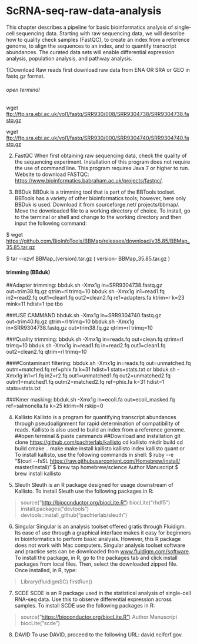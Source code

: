 # ScRNA-seq-raw-data-analysis


This chapter describes a pipeline for basic bioinformatics analysis of single-cell sequencing data. Starting with raw sequencing data, we will describe how to quality check samples (FastQC), to create an index from a reference genome, to align the sequences to an index, and to quantify transcript abundances. The curated data sets will enable differential expression analysis, population analysis, and pathway analysis.

1)Download Raw reads
first download raw data from ENA OR SRA or GEO in fastq.gz format.
###### open terminal
wget  ftp://ftp.sra.ebi.ac.uk/vol1/fastq/SRR930/008/SRR9304738/SRR9304738.fastq.gz

wget  ftp://ftp.sra.ebi.ac.uk/vol1/fastq/SRR930/000/SRR9304740/SRR9304740.fastq.gz

2) FastQC
When first obtaining raw sequencing data, check the quality of the sequencing experiment.
Installation of this program does not require the use of command line. This program requires
Java 7 or higher to run. Website to download FASTQC: https://www.bioinformatics.babraham.ac.uk/projects/fastqc/.

3) BBDuk
  BBDuk is a trimming tool that is part of the BBTools toolset. BBTools has a variety of other
bioinformatics tools; however, here only BBDuk is used. Download it from sourceforge.net/
projects/bbmap/. Move the downloaded file to a working directory of choice.
To install, go to the terminal or shell and change to the working directory
and then input the following command:

$ wget https://github.com/BioInfoTools/BBMap/releases/download/v35.85/BBMap_35.85.tar.gz

$ tar --xzvf BBMap_(version).tar.gz ( version- BBMap_35.85.tar.gz )
#### trimming (BBduk)
##Adapter trimming:
bbduk.sh -Xmx1g in=SRR9304738.fastq.gz out=trim38.fq.gz qtrim=rl trimq=10
bbduk.sh -Xmx1g in1=read1.fq in2=read2.fq out1=clean1.fq out2=clean2.fq ref=adapters.fa ktrim=r k=23 mink=11 hdist=1 tpe tbo

###USE CAMMAND 
bbduk.sh -Xmx1g in=SRR9304740.fastq.gz out=trim40.fq.gz qtrim=rl trimq=10
 bbduk.sh -Xmx1g in=SRR9304738.fastq.gz out=trim38.fq.gz qtrim=rl trimq=10
 
###Quality trimming:
bbduk.sh -Xmx1g in=reads.fq out=clean.fq qtrim=rl trimq=10
bbduk.sh -Xmx1g in=read1.fq in=read2.fq out1=clean1.fq out2=clean2.fq qtrim=rl trimq=10

####Contaminant filtering:
bbduk.sh -Xmx1g in=reads.fq out=unmatched.fq outm=matched.fq ref=phix.fa k=31 hdist=1 stats=stats.txt
or
bbduk.sh -Xmx1g in1=r1.fq in2=r2.fq out1=unmatched1.fq out2=unmatched2.fq outm1=matched1.fq outm2=matched2.fq ref=phix.fa k=31 hdist=1 stats=stats.txt

###Kmer masking:
bbduk.sh -Xmx1g in=ecoli.fa out=ecoli_masked.fq ref=salmonella.fa k=25 ktrim=N rskip=0

4) Kallisto
Kallisto is a program for quantifying transcript abundances through pseudoalignment for
rapid determination of compatibility of reads. Kallisto is also used to build an index from a
reference genome.
##open terminal & paste cammands
##Download and installation
git clone https://github.com/pachterlab/kallisto
cd kallisto
mkdir build
cd build
cmake ..
make
make install
kallisto 
kallisto index
kallisto quant
or 
To install kallisto, use the following commands in shell:
$ ruby --e “$(curl --fsSL https://raw.githubusercontent.com/Homebrew/install/
master/install)”
$ brew tap homebrew/science
Author Manuscript
$ brew install kallisto

5) Sleuth
Sleuth is an R package designed for usage downstream of Kallisto.
To install Sleuth use the following packages in R:
> source(“http://bioconductor.org/biocLite.R”)
> biocLite(“rhdf5”)
> install.packages(“devtools”)
> devtools::install_github(“pachterlab/sleuth”)


6) Singular
Singular is an analysis toolset offered gratis through Fluidigm. Its ease of use through a
graphical interface makes it easy for beginners in bioinformatics to perform basic analysis.
However, this R package does not work with Mac computers. Singular analysis toolset
software and practice sets can be downloaded from www.fluidigm.com/software. To install
the package, in R, go to the packages tab and click install packages from local files. Then,
select the downloaded zipped file.
Once installed, in R, type:
> Library(fluidigmSC)
> firstRun()

7) SCDE
SCDE is an R package used in the statistical analysis of single-cell RNA-seq data. Use this
to observe differential expression across samples.
To install SCDE use the following packages in R:
> source(“https://bioconductor.org/biocLite.R”)
Author Manuscript
> biocLite(“scde”)

8) DAVID
To use DAVID, proceed to the following URL: david.ncifcrf.gov.
